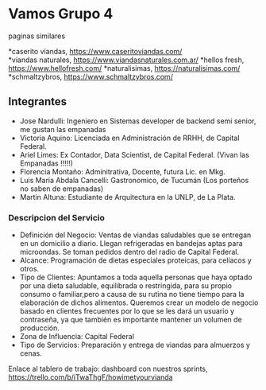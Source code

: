 # Vamos Grupo 4

paginas similares

*caserito viandas, <https://www.caseritoviandas.com/>  
*viandas naturales, <https://www.viandasnaturales.com.ar/>
*hellos fresh, <https://www.hellofresh.com/>
*naturalisimas, <https://naturalisimas.com/>
*schmaltzybros, <https://www.schmaltzybros.com/>

## Integrantes

* Jose Nardulli: Ingeniero en Sistemas developer de backend semi senior, me gustan las empanadas
* Victoria Aquino: Licenciada en Administración de RRHH, de Capital Federal.
* Ariel Limes: Ex Contador, Data Scientist, de Capital Federal. (Vivan las Empanadas !!!!!)
* Florencia Montaño: Adminitrativa, Docente, futura Lic. en Mkg.
* Luis Maria Abdala Cancelli: Gastronomico, de Tucumán (Los porteños no saben de empanadas)
* Martin Altuna: Estudiante de Arquitectura en la UNLP, de La Plata.

### Descripcion del Servicio

* Definición del Negocio:
Ventas de viandas saludables que se entregan en un domicilio a diario. Llegan refrigeradas en bandejas aptas para microondas. Se toman pedidos dentro del radio de Capital Federal.
* Alcance:
Programación de dietas especiales proteicas, para celíacos y otros.
* Tipo de Clientes:
Apuntamos a toda aquella personas que haya optado por una dieta saludable, equilibrada o restringida, para su propio consumo o familiar,pero a causa de su rutina no tiene tiempo para la elaboración de dichos alimentos. Queremos crear un modelo de negocio basado en clientes frecuentes por lo que se les dará un usuario y contraseña, ya que también es importante mantener un volumen de producción.
* Zona de Influencia:
Capital Federal
* Tipo de Servicios:
Preparación y entrega de viandas para almuerzos y cenas.

Enlace al tablero de trabajo:
dashboard con nuestros sprints, <https://trello.com/b/iTwaThgF/howimetyourvianda>
